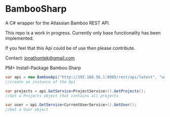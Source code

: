 BambooSharp
===========

A C# wrapper for the Atlassian Bamboo REST API.

This repo is a work in progress. Currently only base functionality has been implemented.

If you feel that this Api could be of use then please contribute.

Contact: jonathontek@gmail.com

PM> Install-Package Bamboo.Sharp

```csharp
var api = new BambooApi("http://192.168.56.1:8085/rest/api/latest", "username", "password");
//create an instance of the Api

var projects = api.GetService<ProjectService>().GetProjects();
//Get a Projects object that contains all projects

var user = api.GetService<CurrentUserService>().GetUser();
//Get a User object